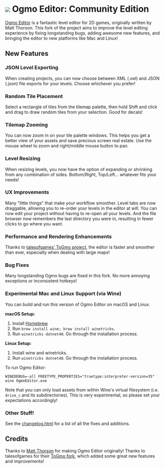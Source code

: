 # ![](https://github.com/TheSpydog/Ogmo-Editor/blob/master/OgmoEditor/Content/icons/icon32.png) Ogmo Editor: Community Edition

[Ogmo Editor](http://www.ogmoeditor.com/) is a fantastic level editor for 2D games, originally written by Matt Thorson. This fork of the project aims to improve the level editing experience by fixing longstanding bugs, adding awesome new features, and bringing the editor to new platforms like Mac and Linux!

## New Features

### JSON Level Exporting
When creating projects, you can now choose between XML (.oel) and JSON (.json) file exports for your levels. Choose whichever you prefer!

### Random Tile Placement
Select a rectangle of tiles from the tilemap palette, then hold Shift and click and drag to draw random tiles from your selection. Good for decals!

### Tilemap Zooming
You can now zoom in on your tile palette windows. This helps you get a better view of your assets and save precious screen real estate. Use the mouse wheel to zoom and right/middle mouse button to pan.

### Level Resizing
When resizing levels, you now have the option of expanding or shrinking from any combination of sides. Bottom/Right, Top/Left... whatever fits your needs!

### UX Improvements
Many "little things" that make your workflow smoother. Level tabs are now draggable, allowing you to re-order your levels in the editor at will. You can now edit your project without having to re-open all your levels. And the file browser now remembers the last directory you were in, resulting in fewer clicks to go where you want.

### Performance and Rendering Enhancements
Thanks to [talesofgames' ToGmo project](https://github.com/talesofgames/Ogmo-Editor), the editor is faster and smoother than ever, especially when dealing with large maps!

### Bug Fixes
Many longstanding Ogmo bugs are fixed in this fork. No more annoying exceptions or inconsistent hotkeys! 

### Experimental Mac and Linux Support (via Wine)

You can build and run this version of Ogmo Editor on macOS and Linux.

__macOS Setup:__
1. Install [Homebrew](https://brew.sh)
2. Run `brew install wine; brew install winetricks`.
3. Run `winetricks dotnet40`. Go through the installation process.

__Linux Setup:__
1. Install wine and winetricks.
2. Run `winetricks dotnet40`. Go through the installation process.

To run Ogmo Editor:

`WINEDEBUG=-all FREETYPE_PROPERTIES="truetype:interpreter-version=35" wine OgmoEditor.exe`

Note that you can only load assets from within Wine's virtual filesystem (i.e. `drive_c` and its subdirectories). This is very experimental, so please set your expectations accordingly!

### Other Stuff!
See the [changelog.html](https://github.com/TheSpydog/Ogmo-Editor/blob/master/OgmoEditor/Content/changelog.html#L50) for a list of all the fixes and additions.

## Credits

Thanks to [Matt Thorson](http://www.mattmakesgames.com/) for making Ogmo Editor originally! Thanks to talesofgames for their [ToGmo fork](https://github.com/talesofgames/Ogmo-Editor), which added some great new features and improvements!
